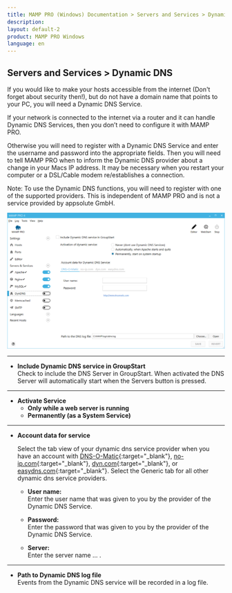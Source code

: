 ```yaml
---
title: MAMP PRO (Windows) Documentation > Servers and Services > Dynamic DNS
description: 
layout: default-2
product: MAMP PRO Windows
language: en
---
```


## Servers and Services > Dynamic DNS

If you would like to make your hosts accessible from the internet (Don't forget about security then!), but do not have a domain name that points to your PC, you will need a Dynamic DNS Service. 

If your network is connected to the internet via a router and it can handle Dynamic DNS Services, then you don’t need to configure it with MAMP PRO. 

Otherwise you will need to register with a Dynamic DNS Service and enter the username and password into the appropriate fields. Then you will need to tell MAMP PRO when to inform the Dynamic DNS provider about a change in your Macs IP address. It may be necessary when you restart your computer or a DSL/Cable modem re/establishes a connection.

<div class="alert" role="alert">
Note: To use the Dynamic DNS functions, you will need to register with one of the supported providers. This is independent of MAMP PRO and is not a service provided by appsolute GmbH.
</div>

![MAMP](/en/MAMP-PRO-Windows/Servers-and-Services/Dynamic-DNS/dynDNS.png)

---

*  **Include Dynamic DNS service in GroupStart**  
      Check to include the DNS Server in GroupStart. When activated the DNS Server will automatically start when the Servers button is pressed.

---

*  **Activate Service**  
    *  **Only while a web server is running**  
    *  **Permanently (as a System Service)**  

---

*  **Account data for service**

      Select the tab view of your dynamic dns service provider when you have an account with [DNS-O-Matic](https://dnsomatic.com){:target="_blank"}, [no-ip.com](https://no-ip.com){:target="_blank"},    [dyn.com](https://dyn.com){:target="_blank"}, or [easydns.com](https://easydns.com){:target="_blank"}. Select the Generic tab for all other dynamic dns service providers.

    *  **User name:**  
       Enter the user name that was given to you by the provider of the Dynamic DNS Service.  

    *  **Password:**  
       Enter the password that was given to you by the provider of the Dynamic DNS Service.
       
    *  **Server:**  
       Enter the server name ... .  

---

*  **Path to Dynamic DNS log file**  
      Events from the Dynamic DNS service will be recorded in a log file.

